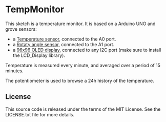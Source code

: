 # TempMonitor

This sketch is a temperature monitor. It is based on a Arduino UNO and grove sensors:

* a [Temperature sensor](http://www.seeedstudio.com/wiki/Grove_-_Temperature_Sensor), connected to the A0 port.
* a [Rotaty angle sensor](http://www.seeedstudio.com/wiki/Grove_-_Rotary_Angle_Sensor), connected to the A1 port.
* a [96x96 OLED display](http://www.seeedstudio.com/wiki/index.php?title=Grove_-_OLED_Display_96*96), connected to any I2C port (make sure to install the LCD_Display library).


Temperature is measured every minute, and averaged over a period of 15 minutes.

The potentiometer is used to browse a 24h history of the temperature.

## License

This source code is released under the terms of the MIT License. See the LICENSE.txt file for more details.